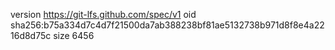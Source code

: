 version https://git-lfs.github.com/spec/v1
oid sha256:b75a334d7c4d7f21500da7ab388238bf81ae5132738b971d8f8e4a2216d8d75c
size 6456
